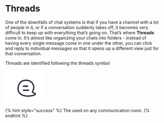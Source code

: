 # Threads

One of the downfalls of chat systems is that if you have a channel with a lot of people in it, or if a conversation suddenly takes off, it becomes very difficult to keep up with everything that’s going on. That’s where **Threads** come in. It’s almost like organizing your chats into folders - instead of having every single message come in one under the other, you can click and reply to individual messages so that it opens up a different view just for that conversation.

Threads are identified following the threads symbol

![](<../../../../.gitbook/assets/image (640).png>)

{% hint style="success" %}
The used on any communication room.
{% endhint %}
